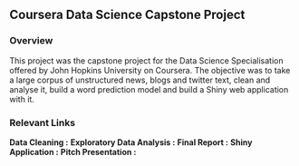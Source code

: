 ## Coursera Data Science Capstone Project
  
  ### Overview
  
  This project was the capstone project for the Data Science Specialisation offered by John Hopkins University on Coursera. The objective was to take a large corpus of unstructured news, blogs and twitter text, clean and analyse it, build a word prediction model and build a Shiny web application with it.
  
### Relevant Links

**Data Cleaning :** 
**Exploratory Data Analysis :** 
**Final Report :**
**Shiny Application :**
**Pitch Presentation :**




